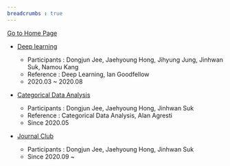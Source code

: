 ```yaml
---
breadcrumbs : true
---
```

[Go to Home Page](https://chunhyonho.github.io/)  

- [Deep learning](https://chunhyonho.github.io/Group-study/DL)
  - Participants : Dongjun Jee, Jaehyoung Hong, Jihyung Jung, Jinhwan Suk, Namou Kang
  - Reference : Deep Learning, Ian Goodfellow
  - 2020.03 ~ 2020.08


- [Categorical Data Analysis](https://chunhyonho.github.io/Group-study/CDA)
  - Participants : Dongjun Jee, Jaehyoung Hong, Jinhwan Suk
  - Reference : Categorical Data Analysis, Alan Agresti
  - Since 2020.05 
  
- [Journal Club](https://chunhyonho.github.io/Group-study/Journal_club)
  - Participants : Dongjun Jee, Jaehyoung Hong, Jinhwan Suk
  - Since 2020.09 ~ 
